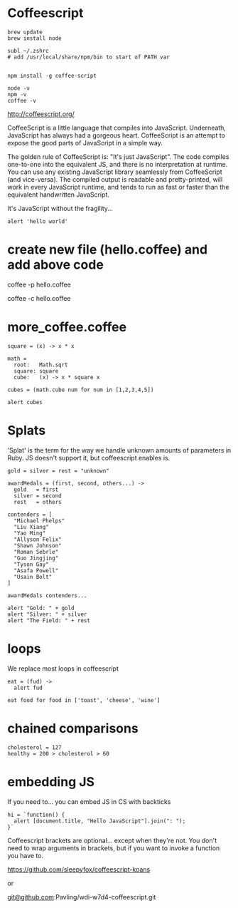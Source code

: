 # Coffeescript

    brew update
    brew install node

    subl ~/.zshrc
    # add /usr/local/share/npm/bin to start of PATH var


    npm install -g coffee-script

    node -v
    npm -v
    coffee -v


http://coffeescript.org/

CoffeeScript is a little language that compiles into JavaScript. Underneath, JavaScript has always had a gorgeous heart. CoffeeScript is an attempt to expose the good parts of JavaScript in a simple way.

The golden rule of CoffeeScript is: "It's just JavaScript". The code compiles one-to-one into the equivalent JS, and there is no interpretation at runtime. You can use any existing JavaScript library seamlessly from CoffeeScript (and vice-versa). The compiled output is readable and pretty-printed, will work in every JavaScript runtime, and tends to run as fast or faster than the equivalent handwritten JavaScript.

It's JavaScript without the fragility...


    alert 'hello world'


# create new file (hello.coffee) and add above code

coffee -p hello.coffee

coffee -c hello.coffee




# more_coffee.coffee

    square = (x) -> x * x

    math =
      root:   Math.sqrt
      square: square
      cube:   (x) -> x * square x

    cubes = (math.cube num for num in [1,2,3,4,5])

    alert cubes



# Splats
'Splat' is the term for the way we handle unknown amounts of parameters in Ruby. JS doesn't support it, but coffeescript enables is.

    gold = silver = rest = "unknown"

    awardMedals = (first, second, others...) ->
      gold   = first
      silver = second
      rest   = others

    contenders = [
      "Michael Phelps"
      "Liu Xiang"
      "Yao Ming"
      "Allyson Felix"
      "Shawn Johnson"
      "Roman Sebrle"
      "Guo Jingjing"
      "Tyson Gay"
      "Asafa Powell"
      "Usain Bolt"
    ]

    awardMedals contenders...

    alert "Gold: " + gold
    alert "Silver: " + silver
    alert "The Field: " + rest




# loops
We replace most loops in coffeescript

    eat = (fud) ->
      alert fud

    eat food for food in ['toast', 'cheese', 'wine']


# chained comparisons

    cholesterol = 127
    healthy = 200 > cholesterol > 60



# embedding JS
If you need to... you can embed JS in CS with backticks

    hi = `function() {
      alert [document.title, "Hello JavaScript"].join(": ");
    }`

Coffeescript brackets are optional... except when they're not. You don't need to wrap arguments in brackets, but if you want to invoke a function you have to.


https://github.com/sleepyfox/coffeescript-koans

or

git@github.com:Pavling/wdi-w7d4-coffeescript.git









